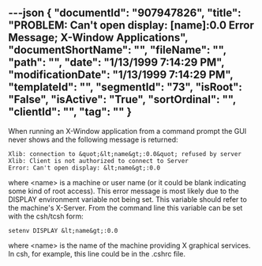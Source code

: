 ---json
{
  "documentId": "907947826",
  "title": "PROBLEM: Can't open display: [name]:0.0 Error Message; X-Window Applications",
  "documentShortName": "",
  "fileName": "",
  "path": "",
  "date": "1/13/1999 7:14:29 PM",
  "modificationDate": "1/13/1999 7:14:29 PM",
  "templateId": "",
  "segmentId": "73",
  "isRoot": "False",
  "isActive": "True",
  "sortOrdinal": "",
  "clientId": "",
  "tag": ""
}
---

When running an X-Window application from a command prompt the GUI never shows and the following message is returned:

    Xlib: connection to &quot;&lt;name&gt;:0.0&quot; refused by server
    Xlib: Client is not authorized to connect to Server
    Error: Can't open display: &lt;name&gt;:0.0

where &lt;name&gt; is a machine or user name (or it could be blank indicating some kind of root access). This error message is most likely due to the DISPLAY environment variable not being set. This variable should refer to the machine's X-Server. From the command line this variable can be set with the csh/tcsh form:

    setenv DISPLAY &lt;name&gt;:0.0

where &lt;name&gt; is the name of the machine providing X graphical services. In csh, for example, this line could be in the .cshrc file.
